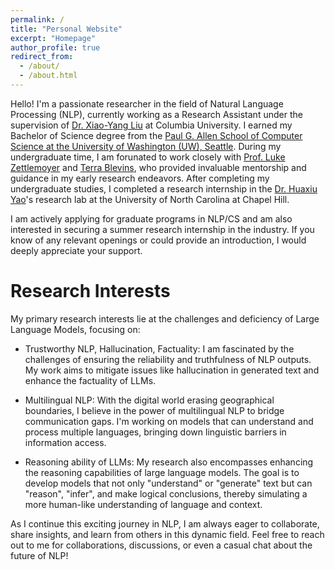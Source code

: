 ```yaml
---
permalink: /
title: "Personal Website"
excerpt: "Homepage"
author_profile: true
redirect_from: 
  - /about/
  - /about.html
---
```

Hello! I'm a passionate researcher in the field of Natural Language Processing (NLP), currently working as a Research Assistant under the supervision of [Dr. Xiao-Yang Liu](https://openfin.engineering.columbia.edu/people/xiao-yang-yanglet-liu) at Columbia University. I earned my Bachelor of Science degree from the [Paul G. Allen School of Computer Science at the University of Washington (UW), Seattle](https://www.cs.washington.edu/). During my undergraduate time, I am forunated to work closely with [Prof. Luke Zettlemoyer](https://www.cs.washington.edu/people/faculty/lsz) and [Terra Blevins](https://blvns.github.io/), who provided invaluable mentorship and guidance in my early research endeavors. After completing my undergraduate studies, I completed a research internship in the [Dr. Huaxiu Yao](https://www.huaxiuyao.io/)'s research lab at the University of North Carolina at Chapel Hill.

I am actively applying for graduate programs in NLP/CS and am also interested in securing a summer research internship in the industry. If you know of any relevant openings or could provide an introduction, I would deeply appreciate your support.

Research Interests
======
My primary research interests lie at the challenges and deficiency of Large Language Models, focusing on:

- Trustworthy NLP, Hallucination, Factuality: I am fascinated by the challenges of ensuring the reliability and truthfulness of NLP outputs. My work aims to mitigate issues like hallucination in generated text and enhance the factuality of LLMs.

- Multilingual NLP: With the digital world erasing geographical boundaries, I believe in the power of multilingual NLP to bridge communication gaps. I'm working on models that can understand and process multiple languages, bringing down linguistic barriers in information access.

- Reasoning ability of LLMs: My research also encompasses enhancing the reasoning capabilities of large language models. The goal is to develop models that not only "understand" or "generate" text but can "reason", "infer", and make logical conclusions, thereby simulating a more human-like understanding of language and context.

As I continue this exciting journey in NLP, I am always eager to collaborate, share insights, and learn from others in this dynamic field. Feel free to reach out to me for collaborations, discussions, or even a casual chat about the future of NLP!
